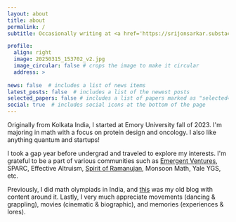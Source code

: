 ```yaml
---
layout: about
title: about
permalink: /
subtitle: Occasionally writing at <a href='https://srijonsarkar.substack.com/'>Substack</a> and microblogging at <a href='https://twitter.com/srijonrick'>Twitter</a>.

profile:
  align: right
  image: 20250315_153702_v2.jpg
  image_circular: false # crops the image to make it circular
  address: >
    
news: false  # includes a list of news items
latest_posts: false  # includes a list of the newest posts
selected_papers: false # includes a list of papers marked as "selected={true}"
social: true  # includes social icons at the bottom of the page
---
```


Originally from Kolkata India, I started at Emory University fall of 2023. I'm majoring in math with a focus on protein design and oncology. I also like anything quantum and startups!

I took a gap year before undergrad and traveled to explore my interests. I'm grateful to be a part of various communities such as [Emergent Ventures](https://marginalrevolution.com/marginalrevolution/2023/08/emergent-ventures-india-cohort-five.html), SPARC, Effective Altruism, [Spirit of Ramanujan](https://www.templetonworldcharity.org/blog/finding-todays-ramanujans-spirit-ramanujan-stem-talent-initiative), Monsoon Math, Yale YGS, etc.

Previously, I did math olympiads in India, and [this](https://srijonsarkar.wordpress.com) was my old blog with content around it. Lastly, I very much appreciate movements (dancing & grappling), movies (cinematic & biographic), and memories (experiences & lores).
